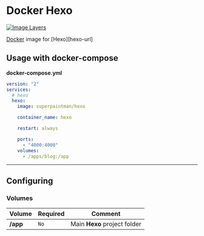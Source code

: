 # Docker Hexo

[![Image Layers][imagelayers-image]][imagelayers-url]

[Docker][docker-url] image for [Hexo][hexo-url]


## Usage with docker-compose

**docker-compose.yml**

```yaml
version: "2"
services:
  # hexo
  hexo:
    image: superpaintman/hexo

    container_name: hexo

    restart: always

    ports:
      - "4000:4000"
    volumes:
      - /apps/blog:/app
```


--------------------------------------------------------------------------------

## Configuring
### Volumes
| Volume                 | Required | Comment                      |
|------------------------|----------|------------------------------|
| **/app**               | `No`     | Main **Hexo** project folder |

[docker-url]: //www.docker.com/
[phabricator-url]: //hexo.io/
[imagelayers-image]: //badge.imagelayers.io/superpaintman/hexo:latest.svg
[imagelayers-url]: //imagelayers.io/?images=superpaintman%2Fhexo:latest